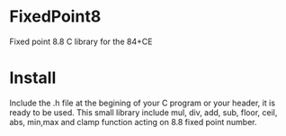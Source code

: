 # FixedPoint8

Fixed point 8.8 C library for the 84+CE

# Install

Include the .h file at the begining of your C program or your header, it is ready to be used. This small library include mul, div, add, sub, floor, ceil, abs, min,max and clamp function acting on 8.8 fixed point number.
